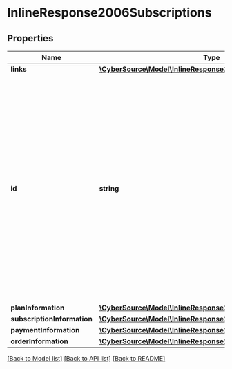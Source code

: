 # InlineResponse2006Subscriptions

## Properties
Name | Type | Description | Notes
------------ | ------------- | ------------- | -------------
**links** | [**\CyberSource\Model\InlineResponse2006Links**](InlineResponse2006Links.md) |  | [optional] 
**id** | **string** | An unique identification number generated by Cybersource to identify the submitted request. Returned by all services. It is also appended to the endpoint of the resource. On incremental authorizations, this value with be the same as the identification number returned in the original authorization response. | [optional] 
**planInformation** | [**\CyberSource\Model\InlineResponse2006PlanInformation**](InlineResponse2006PlanInformation.md) |  | [optional] 
**subscriptionInformation** | [**\CyberSource\Model\InlineResponse2006SubscriptionInformation**](InlineResponse2006SubscriptionInformation.md) |  | [optional] 
**paymentInformation** | [**\CyberSource\Model\InlineResponse2006PaymentInformation**](InlineResponse2006PaymentInformation.md) |  | [optional] 
**orderInformation** | [**\CyberSource\Model\InlineResponse2006OrderInformation**](InlineResponse2006OrderInformation.md) |  | [optional] 

[[Back to Model list]](../README.md#documentation-for-models) [[Back to API list]](../README.md#documentation-for-api-endpoints) [[Back to README]](../README.md)


